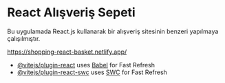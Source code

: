 # React Alışveriş Sepeti

Bu uygulamada React.js kullanarak bir alışveriş sitesinin benzeri yapılmaya çalışılmıştır.

https://shopping-react-basket.netlify.app/
- [@vitejs/plugin-react](https://github.com/vitejs/vite-plugin-react/blob/main/packages/plugin-react/README.md) uses [Babel](https://babeljs.io/) for Fast Refresh
- [@vitejs/plugin-react-swc](https://github.com/vitejs/vite-plugin-react-swc) uses [SWC](https://swc.rs/) for Fast Refresh
